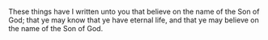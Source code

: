 These things have I written unto you that believe on the name of the Son of God; that ye may know that ye have eternal life, and that ye may believe on the name of the Son of God.
